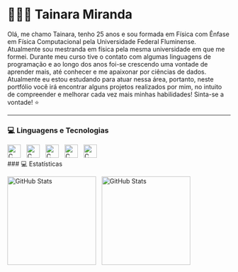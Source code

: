 # 👩🏻‍💻 Tainara Miranda 

Olá, me chamo Tainara, tenho 25 anos e sou formada em Física com Ênfase em Física Computacional pela Universidade Federal Fluminense. Atualmente sou mestranda em física pela mesma universidade em que me formei. Durante meu curso tive o contato com algumas linguagens de programação e ao longo dos anos foi-se crescendo uma vontade de aprender mais, até conhecer e me apaixonar por ciências de dados.
Atualmente eu estou estudando para atuar nessa área, portanto, neste portfólio você irá encontrar alguns projetos realizados por mim, no intuito de compreender e melhorar cada vez mais minhas habilidades! Sinta-se a vontade! ⭐

---

### 💻 Linguagens e Tecnologias


<img 
    align="left" 
    alt="C"
    title="C" 
    width="30px" 
    style="padding-right: 10px;" 
    src="https://cdn.jsdelivr.net/gh/devicons/devicon@latest/icons/c/c-original.svg" 
/>

 <img 
    align="left" 
    alt="C"
    title="C" 
    width="30px" 
    style="padding-right: 10px;" 
    src="https://cdn.jsdelivr.net/gh/devicons/devicon@latest/icons/cplusplus/cplusplus-original.svg"
/>


 <img 
    align="left" 
    alt="C"
    title="C" 
    width="30px" 
    style="padding-right: 10px;" 
    src="https://cdn.jsdelivr.net/gh/devicons/devicon@latest/icons/python/python-original.svg" 
/>
         

 <img 
    align="left" 
    alt="C"
    title="C" 
    width="30px" 
    style="padding-right: 10px;" 
    src="https://cdn.jsdelivr.net/gh/devicons/devicon@latest/icons/postgresql/postgresql-original.svg" 
/>

           
<img 
    align="left" 
    alt="C"
    title="C" 
    width="30px" 
    style="padding-right: 10px;" 
    src="https://cdn.jsdelivr.net/gh/devicons/devicon@latest/icons/anaconda/anaconda-original.svg"
/>

<br/>
<br/>
### 💻 Estatísticas
          
<p>
  <img 
    align="left" 
    alt="GitHub Stats" 
    height="200" 
    style="padding-right: 10px;" 
    src="https://github-readme-stats.vercel.app/api?username=Tainara-Miranda&show_icons=true&theme=tokyonight&include_all_commits=true&locale=pt-br" 
  />

<img 
      align="left" 
      alt="GitHub Stats" 
      height="200" 
      src="https://github-readme-stats.vercel.app/api/top-langs/?username=Tainara-Miranda&theme=tokyonight&layout=compact&custom_title=Tecnologias&langs_count=9" 
  />

</p>

